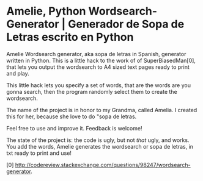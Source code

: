# Amelie, Python Wordsearch-Generator | Generador de Sopa de Letras escrito en Python

Amelie Wordsearch generator, aka sopa de letras in Spanish, generator written in Python. This is a little hack to the work of of SuperBiasedMan[0], that lets you output the wordsearch to A4 sized text pages ready to print and play.

This little hack lets you specify a set of words, that are the words are you gonna search, then the program randomly select them to create the wordsearch.

The name of the project is in honor to my Grandma, called Amelia. I created this for her, because she love to do "sopa de letras.

Feel free to use and improve it. Feedback is welcome!

The state of the project is: the code is ugly, but not *that* ugly, and works. You add the words, Amelie generates the wordsearch or sopa de letras, in txt ready to print and use!

[0] http://codereview.stackexchange.com/questions/98247/wordsearch-generator.
